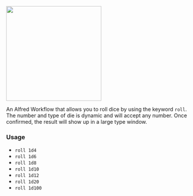 <img src="//github.com/seriouslysean/RollTheDice/raw/master/icon.png" width="256" height="256"  />

An Alfred Workflow that allows you to roll dice by using the keyword `roll`. The number and type of die is dynamic and will accept any number. Once confirmed, the result will show up in a large type window.

### Usage

* `roll 1d4`
* `roll 1d6`
* `roll 1d8`
* `roll 1d10`
* `roll 1d12`
* `roll 1d20`
* `roll 1d100`
